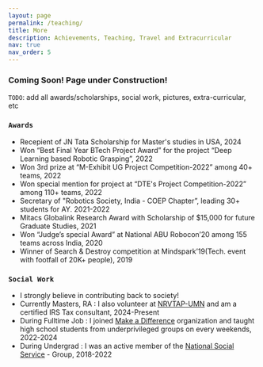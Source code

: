 ```yaml
---
layout: page
permalink: /teaching/
title: More
description: Achievements, Teaching, Travel and Extracurricular
nav: true
nav_order: 5
---
```


### Coming Soon! Page under Construction!

`TODO`: add all awards/scholarships, social work, pictures, extra-curricular, etc

### `Awards`
- Recepient of JN Tata Scholarship for Master's studies in USA, 2024
- Won “Best Final Year BTech Project Award” for the project “Deep Learning based Robotic Grasping”, 2022
- Won 3rd prize at “M-Exhibit UG Project Competition-2022” among 40+ teams, 2022
- Won special mention for project at “DTE's Project Competition-2022” among 110+ teams, 2022
- Secretary of "Robotics Society, India - COEP Chapter”, leading 30+ students for AY. 2021-2022
- Mitacs Globalink Research Award with Scholarship of $15,000 for future Graduate Studies, 2021
- Won “Judge’s special Award” at National ABU Robocon’20 among 155 teams across India, 2020
- Winner of Search & Destroy competition at Mindspark’19(Tech. event with footfall of 20K+ people), 2019

### `Social Work`
- I strongly believe in contributing back to society!
- Currently Masters, RA : I also volunteer at [NRVTAP-UMN](https://www.nrvtap.com/) and am a certified IRS Tax consultant, 2024-Present 
- During Fulltime Job : I joined [Make a Difference](https://makeadiff.in/) organization and taught high school students from underprivileged groups on every weekends, 2022-2024
- During Undergrad : I was an active member of the [National Social Service](https://en.wikipedia.org/wiki/National_Service_Scheme) - Group, 2018-2022


